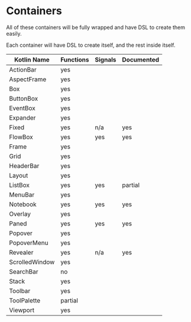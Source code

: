 # Containers
All of these containers will be fully wrapped and have DSL to create them easily.

Each container will have DSL to create itself, and the rest inside itself.

| Kotlin Name         | Functions | Signals   | Documented    |
| ------------------- | --------- | --------- | ------------- |
| ActionBar           | yes       |
| AspectFrame         | yes       |
| Box                 | yes       |
| ButtonBox           | yes       |
| EventBox            | yes       |
| Expander            | yes       |
| Fixed               | yes       | n/a       | yes 
| FlowBox             | yes       | yes       | yes
| Frame               | yes       |
| Grid                | yes       |
| HeaderBar           | yes       |
| Layout              | yes       |
| ListBox             | yes       | yes        | partial
| MenuBar             | yes       |
| Notebook            | yes       | yes       | yes
| Overlay             | yes       |
| Paned               | yes       | yes       | yes
| Popover             | yes       |
| PopoverMenu         | yes       |
| Revealer            | yes       | n/a       | yes
| ScrolledWindow      | yes       |
| SearchBar           | no        |
| Stack               | yes       |
| Toolbar             | yes       |
| ToolPalette         | partial   |
| Viewport            | yes       |
